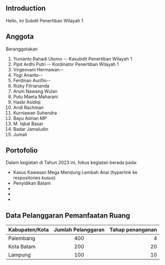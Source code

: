 ## Introduction

Hello, ini Subdit Penertiban Wilayah 1

## Anggota

Beranggotakan

1. Yunianto Rahadi Utomo -- Kasubdit Penertiban Wilayah 1
2. Pipit Ardhi Putri -- Kordinator Penertiban Wilayah 1
3. Virgeovani Hermawan--
4. Yogi Ananto--
5. Ferdinan Aurifio--
6. Rizky Fitriananda
7. Arum Nawang Wulan
8. Putu Maeta Maharani
9. Hasbi Asidiqi
10. Andi Rachman
11. Kurniawan Suhendra
12. Bayu Adrian MP
13. M. Iqbal Basar
14. Badar Jamaludin
15. Jumali

## Portofolio

Dalam kegiatan di Tahun 2023 ini, fokus kegiatan berada pada:

- Kasus Kawasan Mega Mendung Lembah Anai (hyperlink ke respositories kusus)
- Penyidikan Batam
-
-
-

## Data Pelanggaran Pemanfaatan Ruang

| Kabupaten/Kota | Jumlah Pelanggaran | Tahap penanganan |
| -------------- | :----------------: | ---------------: |
| Palembang      |        400         |                4 |
| Kota Batam     |        200         |               20 |
| Lampung        |        100         |               10 |
